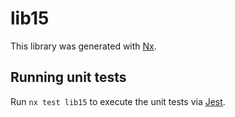 # lib15

This library was generated with [Nx](https://nx.dev).


## Running unit tests

Run `nx test lib15` to execute the unit tests via [Jest](https://jestjs.io).


